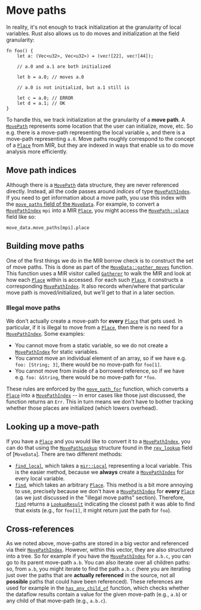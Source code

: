 # Move paths

In reality, it's not enough to track initialization at the granularity
of local variables. Rust also allows us to do moves and initialization
at the field granularity:

```rust,ignore
fn foo() {
    let a: (Vec<u32>, Vec<u32>) = (vec![22], vec![44]);
    
    // a.0 and a.1 are both initialized
    
    let b = a.0; // moves a.0
    
    // a.0 is not initializd, but a.1 still is

    let c = a.0; // ERROR
    let d = a.1; // OK
}
```

To handle this, we track initialization at the granularity of a **move
path**. A [`MovePath`] represents some location that the user can
initialize, move, etc. So e.g. there is a move-path representing the
local variable `a`, and there is a move-path representing `a.0`.  Move
paths roughly correspond to the concept of a [`Place`] from MIR, but
they are indexed in ways that enable us to do move analysis more
efficiently.

[`MovePath`]: https://doc.rust-lang.org/nightly/nightly-rustc/rustc_mir/dataflow/move_paths/struct.MovePath.html
[`Place`]: https://doc.rust-lang.org/nightly/nightly-rustc/rustc/mir/enum.Place.html

## Move path indices

Although there is a [`MovePath`] data structure, they are never
referenced directly.  Instead, all the code passes around *indices* of
type
[`MovePathIndex`](https://doc.rust-lang.org/nightly/nightly-rustc/rustc_mir/dataflow/move_paths/indexes/struct.MovePathIndex.html). If
you need to get information about a move path, you use this index with
the [`move_paths` field of the `MoveData`][move_paths]. For example,
to convert a [`MovePathIndex`] `mpi` into a MIR [`Place`], you might
access the [`MovePath::place`] field like so:

```rust,ignore
move_data.move_paths[mpi].place
```

[move_paths]: https://doc.rust-lang.org/nightly/nightly-rustc/rustc_mir/dataflow/move_paths/struct.MoveData.html#structfield.move_paths
[`MovePath::place`]: https://doc.rust-lang.org/nightly/nightly-rustc/rustc_mir/dataflow/move_paths/struct.MovePath.html#structfield.place
[`MovePathIndex`]: https://doc.rust-lang.org/nightly/nightly-rustc/rustc_mir/dataflow/move_paths/indexes/struct.MovePathIndex.html

## Building move paths

One of the first things we do in the MIR borrow check is to construct
the set of move paths. This is done as part of the
[`MoveData::gather_moves`] function. This function uses a MIR visitor
called [`Gatherer`] to walk the MIR and look at how each [`Place`]
within is accessed. For each such [`Place`], it constructs a
corresponding [`MovePathIndex`]. It also records when/where that
particular move path is moved/initialized, but we'll get to that in a
later section.

[`Gatherer`]: https://doc.rust-lang.org/nightly/nightly-rustc/rustc_mir/dataflow/move_paths/builder/struct.Gatherer.html
[`MoveData::gather_moves`]: https://doc.rust-lang.org/nightly/nightly-rustc/rustc_mir/dataflow/move_paths/struct.MoveData.html#method.gather_moves

### Illegal move paths

We don't actually create a move-path for **every** [`Place`] that gets
used.  In particular, if it is illegal to move from a [`Place`], then
there is no need for a [`MovePathIndex`]. Some examples:

- You cannot move from a static variable, so we do not create a [`MovePathIndex`]
  for static variables.
- You cannot move an individual element of an array, so if we have e.g. `foo: [String; 3]`,
  there would be no move-path for `foo[1]`.
- You cannot move from inside of a borrowed reference, so if we have e.g. `foo: &String`,
  there would be no move-path for `*foo`.
  
These rules are enforced by the [`move_path_for`] function, which
converts a [`Place`] into a [`MovePathIndex`] -- in error cases like
those just discussed, the function returns an `Err`. This in turn
means we don't have to bother tracking whether those places are
initialized (which lowers overhead).

[`move_path_for`]: https://doc.rust-lang.org/nightly/nightly-rustc/rustc_mir/dataflow/move_paths/builder/struct.Gatherer.html#method.move_path_for

## Looking up a move-path

If you have a [`Place`] and you would like to convert it to a [`MovePathIndex`], you 
can do that using the [`MovePathLookup`] structure found in the [`rev_lookup`] field
of [`MoveData`]. There are two different methods:

[`MovePathLookup`]: https://doc.rust-lang.org/nightly/nightly-rustc/rustc_mir/dataflow/move_paths/struct.MovePathLookup.html
[`rev_lookup`]: https://doc.rust-lang.org/nightly/nightly-rustc/rustc_mir/dataflow/move_paths/struct.MoveData.html#structfield.rev_lookup

- [`find_local`], which takes a [`mir::Local`] representing a local
  variable. This is the easier method, because we **always** create a
  [`MovePathIndex`] for every local variable.
- [`find`], which takes an arbitrary [`Place`]. This method is a bit
  more annoying to use, precisely because we don't have a
  [`MovePathIndex`] for **every** [`Place`] (as we just discussed in
  the "illegal move paths" section). Therefore, [`find`] returns a
  [`LookupResult`] indicating the closest path it was able to find
  that exists (e.g., for `foo[1]`, it might return just the path for
  `foo`).
  
[`find`]: https://doc.rust-lang.org/nightly/nightly-rustc/rustc_mir/dataflow/move_paths/struct.MovePathLookup.html#method.find
[`find_local`]: https://doc.rust-lang.org/nightly/nightly-rustc/rustc_mir/dataflow/move_paths/struct.MovePathLookup.html#method.find_local
[`mir::Local`]: https://doc.rust-lang.org/nightly/nightly-rustc/rustc/mir/struct.Local.html
[`LookupResult`]: https://doc.rust-lang.org/nightly/nightly-rustc/rustc_mir/dataflow/move_paths/enum.LookupResult.html

## Cross-references

As we noted above, move-paths are stored in a big vector and
referenced via their [`MovePathIndex`]. However, within this vector,
they are also structured into a tree. So for example if you have the
[`MovePathIndex`] for `a.b.c`, you can go to its parent move-path
`a.b`. You can also iterate over all children paths: so, from `a.b`,
you might iterate to find the path `a.b.c` (here you are iterating
just over the paths that are **actually referenced** in the source,
not all **possible** paths that could have been referenced). These
references are used for example in the [`has_any_child_of`] function,
which checks whether the dataflow results contain a value for the
given move-path (e.g., `a.b`) or any child of that move-path (e.g.,
`a.b.c`).

[`Place`]: https://doc.rust-lang.org/nightly/nightly-rustc/rustc/mir/enum.Place.html
[`has_any_child_of`]: https://doc.rust-lang.org/nightly/nightly-rustc/rustc_mir/dataflow/at_location/struct.FlowAtLocation.html#method.has_any_child_of

